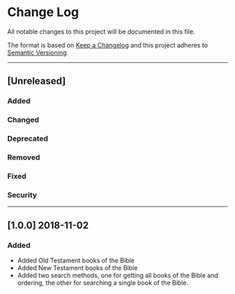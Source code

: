 # Change Log
 
All notable changes to this project will be documented in this file.
 
The format is based on [Keep a Changelog](http://keepachangelog.com/) and this project adheres to [Semantic Versioning](http://semver.org/).
 
---
 
## [Unreleased]
 
### Added
 
### Changed
 
### Deprecated
 
### Removed
 
### Fixed
 
### Security
 
---

## [1.0.0] 2018-11-02

### Added

* Added Old Testament books of the Bible
* Added New Testament books of the Bible
* Added two search methods, one for getting all books of the Bible and ordering, the other for searching a single book of the Bible.
